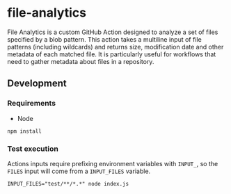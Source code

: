 # file-analytics

File Analytics is a custom GitHub Action designed to analyze a set of files specified by a blob pattern. This action takes a multiline input of file patterns (including wildcards) and returns size, modification date and other metadata of each matched file. It is particularly useful for workflows that need to gather metadata about files in a repository.

## Development

### Requirements

- Node

```
npm install
```

### Test execution

Actions inputs require prefixing environment variables with `INPUT_`, so the `FILES` input will come from a `INPUT_FILES` variable.

```
INPUT_FILES="test/**/*.*" node index.js
```
